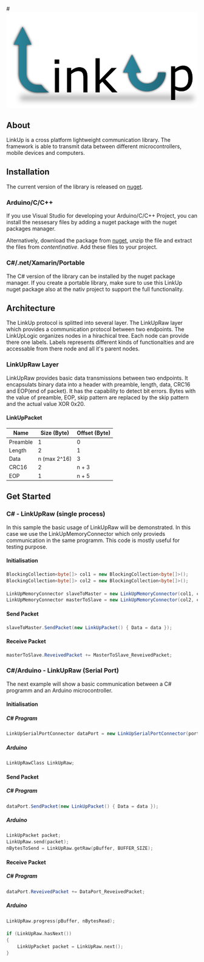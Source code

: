 #![LinkUp](https://raw.githubusercontent.com/tweichselbaumer/LinkUp/master/Graphics/Raw/LinkUp-logo.png)

## About
LinkUp is a cross platform lightweight communication library. The framework is able to transmit data between different microcontrollers, mobile devices and computers.

## Installation
The current version of the library is released on [nuget](https://www.nuget.org/packages/LinkUp).

### Arduino/C/C++
If you use Visual Studio for developing your Arduino/C/C++ Project, you can install the nessesary files by adding a nuget package with the nuget packages manager.

Alternatively, download the package from [nuget](https://www.nuget.org/packages/LinkUp), unzip the file and extract the files from *content\native*. Add these files to your project.

### C\#/.net/Xamarin/Portable
The C# version of the library can be installed by the nuget package manager.
If you create a portable library, make sure to use this LinkUp nuget package also at the nativ project to support the full functionality.

## Architecture
The LinkUp protocol is splitted into several layer. The LinkUpRaw layer which provides a communication protocol between two endpoints. The LinkUpLogic organizes nodes in a hirachical tree. Each node can provide there one labels. Labels represents different kinds of functionalties and are accessable from there node and all it's parent nodes.

### LinkUpRaw Layer
LinkUpRaw provides basic data transmissions between two endpoints. It encapsulats binary data into a header with preamble, length, data, CRC16 and EOP(end of packet). It has the capability to detect bit errors. Bytes with the value of preamble, EOP, skip pattern are replaced by the skip pattern and the actual value XOR 0x20.

#### LinkUpPacket
Name | Size (Byte) | Offset (Byte)
---- | ---- | ----
Preamble | 1 | 0
Length | 2 | 1
Data | n (max 2^16) | 3
CRC16 | 2 | n + 3
EOP | 1 | n + 5

## Get Started
### C\# - LinkUpRaw (single process)
In this sample the basic usage of LinkUpRaw will be demonstrated. In this case we use the LinkUpMemoryConnector which only provieds communication in the same programm. This code is mostly useful for testing purpose.

#### Initialisation
```cs
BlockingCollection<byte[]> col1 = new BlockingCollection<byte[]>();
BlockingCollection<byte[]> col2 = new BlockingCollection<byte[]>();

LinkUpMemoryConnector slaveToMaster = new LinkUpMemoryConnector(col1, col2);
LinkUpMemoryConnector masterToSlave = new LinkUpMemoryConnector(col2, col1);
```

#### Send Packet
```cs
slaveToMaster.SendPacket(new LinkUpPacket() { Data = data });
```

#### Receive Packet
```cs
masterToSlave.ReveivedPacket += MasterToSlave_ReveivedPacket;
```

### C\#/Arduino - LinkUpRaw (Serial Port)
The next example will show a basic communication between a C\# programm and an Arduino microcontroller.

#### Initialisation

##### C\# Program
```cs
LinkUpSerialPortConnector dataPort = new LinkUpSerialPortConnector(portName, bautRate);
```

##### Arduino
```cpp
LinkUpRawClass LinkUpRaw;
```

#### Send Packet

##### C\# Program
```cs
dataPort.SendPacket(new LinkUpPacket() { Data = data });
```

##### Arduino
```cpp
LinkUpPacket packet;
LinkUpRaw.send(packet);
nBytesToSend = LinkUpRaw.getRaw(pBuffer, BUFFER_SIZE);
```

#### Receive Packet

##### C\# Program
```cs
dataPort.ReveivedPacket += DataPort_ReveivedPacket;
```

##### Arduino
```cpp
LinkUpRaw.progress(pBuffer, nBytesRead);

if (LinkUpRaw.hasNext())
{
    LinkUpPacket packet = LinkUpRaw.next();
}
```

